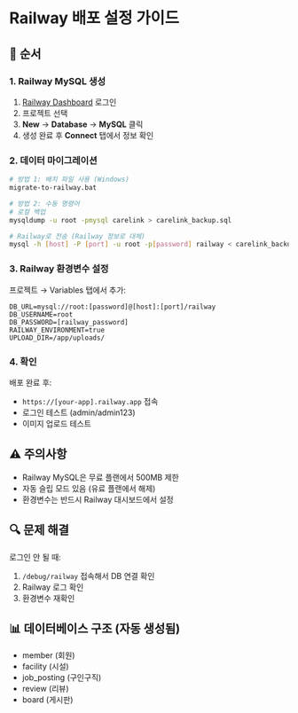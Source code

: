 # Railway 배포 설정 가이드

## 📝 순서

### 1. Railway MySQL 생성
1. [Railway Dashboard](https://railway.app) 로그인
2. 프로젝트 선택
3. **New** → **Database** → **MySQL** 클릭
4. 생성 완료 후 **Connect** 탭에서 정보 확인

### 2. 데이터 마이그레이션
```bash
# 방법 1: 배치 파일 사용 (Windows)
migrate-to-railway.bat

# 방법 2: 수동 명령어
# 로컬 백업
mysqldump -u root -pmysql carelink > carelink_backup.sql

# Railway로 전송 (Railway 정보로 대체)
mysql -h [host] -P [port] -u root -p[password] railway < carelink_backup.sql
```

### 3. Railway 환경변수 설정
프로젝트 → Variables 탭에서 추가:

```env
DB_URL=mysql://root:[password]@[host]:[port]/railway
DB_USERNAME=root
DB_PASSWORD=[railway_password]
RAILWAY_ENVIRONMENT=true
UPLOAD_DIR=/app/uploads/
```

### 4. 확인
배포 완료 후:
- `https://[your-app].railway.app` 접속
- 로그인 테스트 (admin/admin123)
- 이미지 업로드 테스트

## ⚠️ 주의사항
- Railway MySQL은 무료 플랜에서 500MB 제한
- 자동 슬립 모드 있음 (유료 플랜에서 해제)
- 환경변수는 반드시 Railway 대시보드에서 설정

## 🔍 문제 해결
로그인 안 될 때:
1. `/debug/railway` 접속해서 DB 연결 확인
2. Railway 로그 확인
3. 환경변수 재확인

## 📊 데이터베이스 구조 (자동 생성됨)
- member (회원)
- facility (시설) 
- job_posting (구인구직)
- review (리뷰)
- board (게시판)